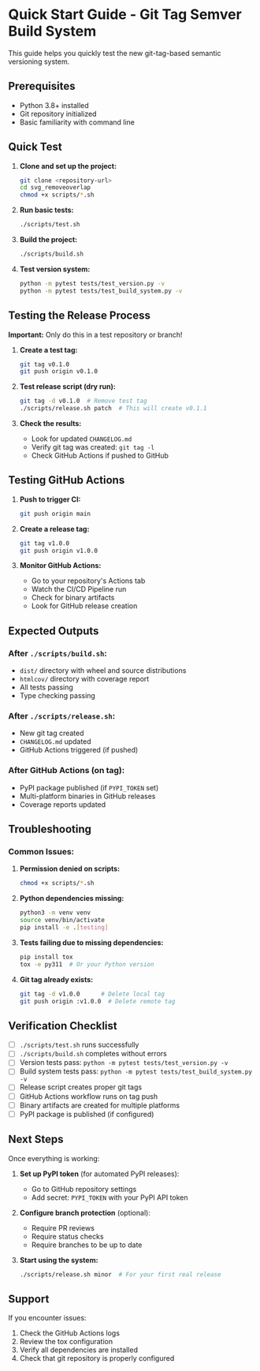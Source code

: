 # Quick Start Guide - Git Tag Semver Build System

This guide helps you quickly test the new git-tag-based semantic versioning system.

## Prerequisites

- Python 3.8+ installed
- Git repository initialized
- Basic familiarity with command line

## Quick Test

1. **Clone and set up the project:**
   ```bash
   git clone <repository-url>
   cd svg_removeoverlap
   chmod +x scripts/*.sh
   ```

2. **Run basic tests:**
   ```bash
   ./scripts/test.sh
   ```

3. **Build the project:**
   ```bash
   ./scripts/build.sh
   ```

4. **Test version system:**
   ```bash
   python -m pytest tests/test_version.py -v
   python -m pytest tests/test_build_system.py -v
   ```

## Testing the Release Process

**Important:** Only do this in a test repository or branch!

1. **Create a test tag:**
   ```bash
   git tag v0.1.0
   git push origin v0.1.0
   ```

2. **Test release script (dry run):**
   ```bash
   git tag -d v0.1.0  # Remove test tag
   ./scripts/release.sh patch  # This will create v0.1.1
   ```

3. **Check the results:**
   - Look for updated `CHANGELOG.md`
   - Verify git tag was created: `git tag -l`
   - Check GitHub Actions if pushed to GitHub

## Testing GitHub Actions

1. **Push to trigger CI:**
   ```bash
   git push origin main
   ```

2. **Create a release tag:**
   ```bash
   git tag v1.0.0
   git push origin v1.0.0
   ```

3. **Monitor GitHub Actions:**
   - Go to your repository's Actions tab
   - Watch the CI/CD Pipeline run
   - Check for binary artifacts
   - Look for GitHub release creation

## Expected Outputs

### After `./scripts/build.sh`:
- `dist/` directory with wheel and source distributions
- `htmlcov/` directory with coverage report
- All tests passing
- Type checking passing

### After `./scripts/release.sh`:
- New git tag created
- `CHANGELOG.md` updated
- GitHub Actions triggered (if pushed)

### After GitHub Actions (on tag):
- PyPI package published (if `PYPI_TOKEN` set)
- Multi-platform binaries in GitHub releases
- Coverage reports updated

## Troubleshooting

### Common Issues:

1. **Permission denied on scripts:**
   ```bash
   chmod +x scripts/*.sh
   ```

2. **Python dependencies missing:**
   ```bash
   python3 -m venv venv
   source venv/bin/activate
   pip install -e .[testing]
   ```

3. **Tests failing due to missing dependencies:**
   ```bash
   pip install tox
   tox -e py311  # Or your Python version
   ```

4. **Git tag already exists:**
   ```bash
   git tag -d v1.0.0      # Delete local tag
   git push origin :v1.0.0  # Delete remote tag
   ```

## Verification Checklist

- [ ] `./scripts/test.sh` runs successfully
- [ ] `./scripts/build.sh` completes without errors
- [ ] Version tests pass: `python -m pytest tests/test_version.py -v`
- [ ] Build system tests pass: `python -m pytest tests/test_build_system.py -v`
- [ ] Release script creates proper git tags
- [ ] GitHub Actions workflow runs on tag push
- [ ] Binary artifacts are created for multiple platforms
- [ ] PyPI package is published (if configured)

## Next Steps

Once everything is working:

1. **Set up PyPI token** (for automated PyPI releases):
   - Go to GitHub repository settings
   - Add secret: `PYPI_TOKEN` with your PyPI API token

2. **Configure branch protection** (optional):
   - Require PR reviews
   - Require status checks
   - Require branches to be up to date

3. **Start using the system:**
   ```bash
   ./scripts/release.sh minor  # For your first real release
   ```

## Support

If you encounter issues:
1. Check the GitHub Actions logs
2. Review the tox configuration
3. Verify all dependencies are installed
4. Check that git repository is properly configured